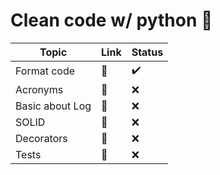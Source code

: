 # Clean code w/ python :snake:

| Topic  | Link | Status
| ------------- | ------------- |------------- |
| Format code     | :link:  |:heavy_check_mark:	 |
| Acronyms        | :link:  |:x: |
| Basic about Log | :link:  |:x: |
| SOLID           | :link:  |:x: |
| Decorators      | :link:  |:x: |
| Tests           | :link:  |:x: |